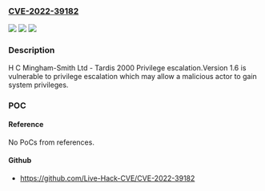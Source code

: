### [CVE-2022-39182](https://cve.mitre.org/cgi-bin/cvename.cgi?name=CVE-2022-39182)
![](https://img.shields.io/static/v1?label=Product&message=Tardis%202000&color=blue)
![](https://img.shields.io/static/v1?label=Version&message=1.7%20&color=brightgreen)
![](https://img.shields.io/static/v1?label=Vulnerability&message=Privilege%20escalation&color=brightgreen)

### Description

H C Mingham-Smith Ltd - Tardis 2000 Privilege escalation.Version 1.6 is vulnerable to privilege escalation which may allow a malicious actor to gain system privileges.

### POC

#### Reference
No PoCs from references.

#### Github
- https://github.com/Live-Hack-CVE/CVE-2022-39182

